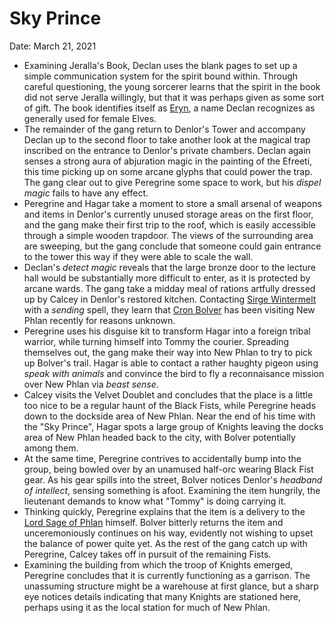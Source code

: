 # Sky Prince

Date: March 21, 2021

- Examining Jeralla's Book, Declan uses the blank pages to set up a simple communication system for the spirit bound within. Through careful questioning, the young sorcerer learns that the spirit in the book did not serve Jeralla willingly, but that it was perhaps given as some sort of gift. The book identifies itself as [Eryn](../Characters/Eryn/%21index.md), a name Declan recognizes as generally used for female Elves.
- The remainder of the gang return to Denlor's Tower and accompany Declan up to the second floor to take another look at the magical trap inscribed on the entrance to Denlor's private chambers. Declan again senses a strong aura of abjuration magic in the painting of the Efreeti, this time picking up on some arcane glyphs that could power the trap. The gang clear out to give Peregrine some space to work, but his *dispel magic* fails to have any effect.
- Peregrine and Hagar take a moment to store a small arsenal of weapons and items in Denlor's currently unused storage areas on the first floor, and the gang make their first trip to the roof, which is easily accessible through a simple wooden trapdoor. The views of the surrounding area are sweeping, but the gang conclude that someone could gain entrance to the tower this way if they were able to scale the wall.
- Declan's *detect magic* reveals that the large bronze door to the lecture hall would be substantially more difficult to enter, as it is protected by arcane wards. The gang take a midday meal of rations artfully dressed up by Calcey in Denlor's restored kitchen. Contacting [Sirge Wintermelt](../Characters/Sirge%20Wintermelt/%21index.md) with a *sending* spell, they learn that [Cron Bolver](../npcs/Cron%20Bolver.md) has been visiting New Phlan recently for reasons unknown.
- Peregrine uses his disguise kit to transform Hagar into a foreign tribal warrior, while turning himself into Tommy the courier. Spreading themselves out, the gang make their way into New Phlan to try to pick up Bolver's trail. Hagar is able to contact a rather haughty pigeon using *speak with animals* and convince the bird to fly a reconnaisance mission over New Phlan via *beast sense*.
- Calcey visits the Velvet Doublet and concludes that the place is a little too nice to be a regular haunt of the Black Fists, while Peregrine heads down to the dockside area of New Phlan. Near the end of his time with the "Sky Prince", Hagar spots a large group of Knights leaving the docks area of New Phlan headed back to the city, with Bolver potentially among them.
- At the same time, Peregrine contrives to accidentally bump into the group, being bowled over by an unamused half-orc wearing Black Fist gear. As his gear spills into the street, Bolver notices Denlor's *headband of intellect*, sensing something is afoot. Examining the item hungrily, the lieutenant demands to know what "Tommy" is doing carrying it.
- Thinking quickly, Peregrine explains that the item is a delivery to the [Lord Sage of Phlan](../npcs/Lord%20Sage%20of%20Phlan.md) himself. Bolver bitterly returns the item and unceremoniously continues on his way, evidently not wishing to upset the balance of power quite yet. As the rest of the gang catch up with Peregrine, Calcey takes off in pursuit of the remaining Fists.
- Examining the building from which the troop of Knights emerged, Peregrine concludes that it is currently functioning as a garrison. The unassuming structure might be a warehouse at first glance, but a sharp eye notices details indicating that many Knights are stationed here, perhaps using it as the local station for much of New Phlan.
